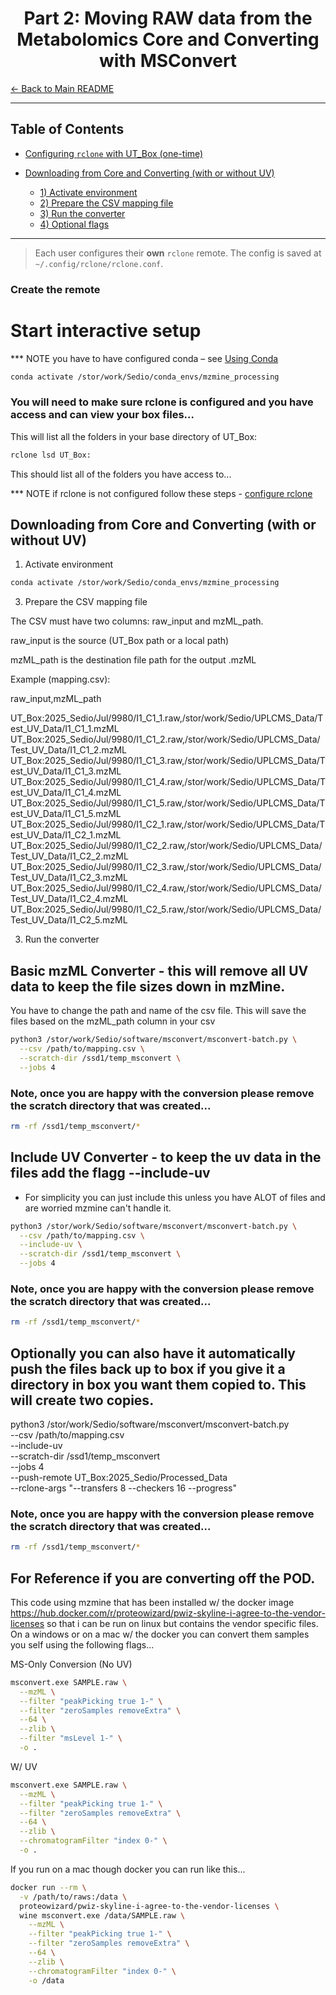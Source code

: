 # <div align="center"> Part 2: Moving RAW data from the Metabolomics Core and Converting with MSConvert </div>

[← Back to Main README](../README.md)

---

## Table of Contents
- [Configuring `rclone` with UT\_Box (one-time)](#configuring-rclone-with-ut_box-one-time)

- [Downloading from Core and Converting (with or without UV)](#downloading-from-core-and-converting-with-or-without-uv)
  - [1) Activate environment](#1-activate-environment)
  - [2) Prepare the CSV mapping file](#2-prepare-the-csv-mapping-file)
  - [3) Run the converter](#3-run-the-converter)
  - [4) Optional flags](#4-optional-flags)

---


> Each user configures their **own** `rclone` remote. The config is saved at `~/.config/rclone/rclone.conf`.

### Create the remote

# Start interactive setup
*** NOTE you have to have configured conda – see [Using Conda](docs/overview_of_resources.md#using-conda)

```bash
conda activate /stor/work/Sedio/conda_envs/mzmine_processing
```
### You will need to make sure rclone is configured and you have access and can view your box files...


This will list all the folders in your base directory of UT_Box:

```bash
rclone lsd UT_Box:
```

This should list all of the folders you have access to...

*** NOTE if rclone is not configured follow these steps - [configure rclone](UT_Metabolomics_Pipeline/docs/overview_of_resources.md#rclone)


## Downloading from Core and Converting (with or without UV)
1) Activate environment
   
```bash
conda activate /stor/work/Sedio/conda_envs/mzmine_processing
```

3) Prepare the CSV mapping file

The CSV must have two columns: raw_input and mzML_path.

raw_input is the source (UT_Box path or a local path)

mzML_path is the destination file path for the output .mzML

Example (mapping.csv):

raw_input,mzML_path

UT_Box:2025_Sedio/Jul/9980/I1_C1_1.raw,/stor/work/Sedio/UPLCMS_Data/Test_UV_Data/I1_C1_1.mzML
UT_Box:2025_Sedio/Jul/9980/I1_C1_2.raw,/stor/work/Sedio/UPLCMS_Data/Test_UV_Data/I1_C1_2.mzML
UT_Box:2025_Sedio/Jul/9980/I1_C1_3.raw,/stor/work/Sedio/UPLCMS_Data/Test_UV_Data/I1_C1_3.mzML
UT_Box:2025_Sedio/Jul/9980/I1_C1_4.raw,/stor/work/Sedio/UPLCMS_Data/Test_UV_Data/I1_C1_4.mzML
UT_Box:2025_Sedio/Jul/9980/I1_C1_5.raw,/stor/work/Sedio/UPLCMS_Data/Test_UV_Data/I1_C1_5.mzML
UT_Box:2025_Sedio/Jul/9980/I1_C2_1.raw,/stor/work/Sedio/UPLCMS_Data/Test_UV_Data/I1_C2_1.mzML
UT_Box:2025_Sedio/Jul/9980/I1_C2_2.raw,/stor/work/Sedio/UPLCMS_Data/Test_UV_Data/I1_C2_2.mzML
UT_Box:2025_Sedio/Jul/9980/I1_C2_3.raw,/stor/work/Sedio/UPLCMS_Data/Test_UV_Data/I1_C2_3.mzML
UT_Box:2025_Sedio/Jul/9980/I1_C2_4.raw,/stor/work/Sedio/UPLCMS_Data/Test_UV_Data/I1_C2_4.mzML
UT_Box:2025_Sedio/Jul/9980/I1_C2_5.raw,/stor/work/Sedio/UPLCMS_Data/Test_UV_Data/I1_C2_5.mzML

3) Run the converter

## Basic mzML Converter - this will remove all UV data to keep the file sizes down in mzMine. 

You have to change the path and name of the csv file.
This will save the files based on the mzML_path column in your csv

```bash
python3 /stor/work/Sedio/software/msconvert/msconvert-batch.py \
  --csv /path/to/mapping.csv \
  --scratch-dir /ssd1/temp_msconvert \
  --jobs 4
```

### Note, once you are happy with the conversion please remove the scratch directory that was created...

```bash
rm -rf /ssd1/temp_msconvert/*
```
## Include UV Converter - to keep the uv data in the files add the flagg --include-uv

* For simplicity you can just include this unless you have ALOT of files and are worried mzmine can't handle it. 

```bash
python3 /stor/work/Sedio/software/msconvert/msconvert-batch.py \
  --csv /path/to/mapping.csv \
  --include-uv \
  --scratch-dir /ssd1/temp_msconvert \
  --jobs 4
```
### Note, once you are happy with the conversion please remove the scratch directory that was created...

```bash
rm -rf /ssd1/temp_msconvert/*
```

## Optionally you can also have it automatically push the files back up to box if you give it a directory in box you want them copied to. This will create two copies.

python3 /stor/work/Sedio/software/msconvert/msconvert-batch.py \
  --csv /path/to/mapping.csv \
  --include-uv \
  --scratch-dir /ssd1/temp_msconvert \
  --jobs 4 \
  --push-remote UT_Box:2025_Sedio/Processed_Data \
  --rclone-args "--transfers 8 --checkers 16 --progress"

### Note, once you are happy with the conversion please remove the scratch directory that was created...

```bash
rm -rf /ssd1/temp_msconvert/*
```

## For Reference if you are converting off the POD. 
This code using mzmine that has been installed w/ the docker image https://hub.docker.com/r/proteowizard/pwiz-skyline-i-agree-to-the-vendor-licenses so that i can be run on linux but contains the vendor specific files. On a windows or on a mac w/ the docker you can convert them samples you self using the following flags...

MS-Only Conversion (No UV)
```bash
msconvert.exe SAMPLE.raw \
  --mzML \
  --filter "peakPicking true 1-" \
  --filter "zeroSamples removeExtra" \
  --64 \
  --zlib \
  --filter "msLevel 1-" \
  -o .
```
 W/ UV 

```bash
msconvert.exe SAMPLE.raw \
  --mzML \
  --filter "peakPicking true 1-" \
  --filter "zeroSamples removeExtra" \
  --64 \
  --zlib \
  --chromatogramFilter "index 0-" \
  -o .

```

If you run on a mac though docker you can run like this...

```bash
docker run --rm \
  -v /path/to/raws:/data \
  proteowizard/pwiz-skyline-i-agree-to-the-vendor-licenses \
  wine msconvert.exe /data/SAMPLE.raw \
    --mzML \
    --filter "peakPicking true 1-" \
    --filter "zeroSamples removeExtra" \
    --64 \
    --zlib \
    --chromatogramFilter "index 0-" \
    -o /data
```
